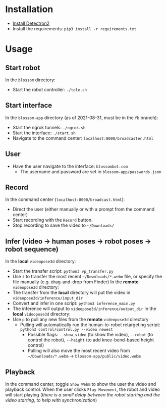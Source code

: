 # Installation
- [Install Detectron2](https://detectron2.readthedocs.io/en/latest/tutorials/install.html)
- Install the requirements: `pip3 install -r requirements.txt`

# Usage
## Start robot
In the `blossom` directory:
- Start the robot controller: `./tele.sh`

## Start interface
In the `blossom-app` directory (as of 2021-08-31, must be in the `fb` branch):
- Start the ngrok tunnels: `./ngrok.sh`
- Start the interface: `./start.sh`
- Navigate to the command center: `localhost:8000/broadcaster.html`

## User
- Have the user navigate to the interface: `blossombot.com`
  - The username and password are set in `blossom-app/passwords.json`

## Record
In the command center (`localhost:8000/broadcast.html`):
- Direct the user (either manually or with a prompt from the command center)
- Start recording with the `Record` button.
- Stop recording to save the video to `~/Downloads/`

## Infer (video -> human poses -> robot poses -> robot sequence)
In the **local** `videopose3d` directory:
- Start the transfer script: `python3 vp_transfer.py`
- Use `t` to transfer the most recent `~/Downloads/*.webm` file, or specify the file manually (e.g. drag-and-drop from Finder)
In the **remote** `videopose3d` directory:
- The transfer from the **local** directory will put the video in `videopose3d/inference/input_dir`
- Convert and infer in one script: `python3 inference_main.py`
- The inference will output to `videopose3d/inference/output_dir`
In the **local** `videopose3d` directory:
- Use `p` to pull any new files from the **remote** `videopose3d` directory
  - Pulling will automatically run the human-to-robot retargeting script: `python3 control/control.py --video newest`
    - Possible flags: `--show_video` (to show the video), `--robot` (to control the robot), `--height` (to add knee-bend-based height control)
    - Pulling will also move the most recent video from `~/Downloads/*.webm` -> `blossom-app/public/video.webm`

## Playback
In the command center, toggle `Show Webm` to show the user the video and playback control.
When the user clicks `Play Movement`, the robot and video will start playing (<em>there is a small delay between the robot starting and the video starting, to help with synchronization</em>)
